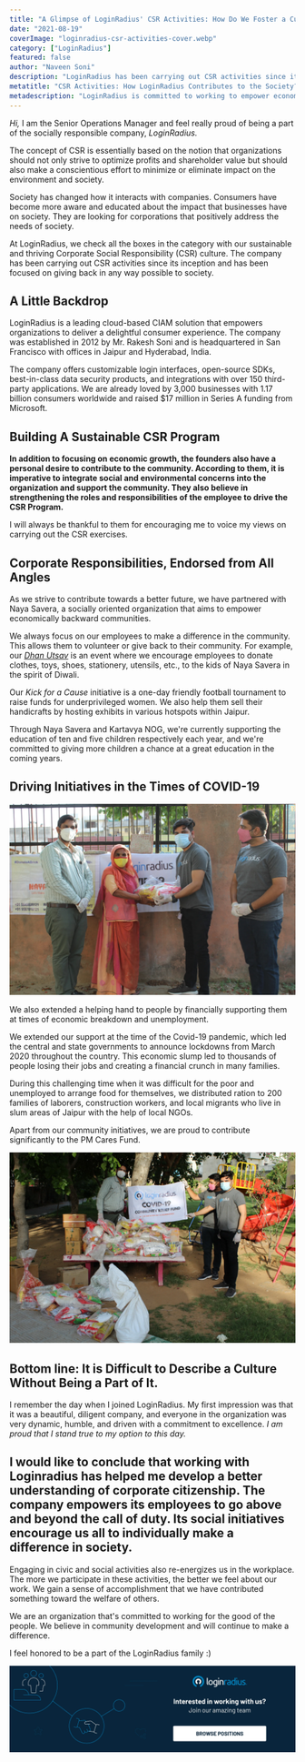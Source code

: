 ```yaml
---
title: "A Glimpse of LoginRadius' CSR Activities: How Do We Foster a Culture of Care"
date: "2021-08-19"
coverImage: "loginradius-csr-activities-cover.webp"
category: ["LoginRadius"]
featured: false 
author: "Naveen Soni"
description: "LoginRadius has been carrying out CSR activities since its inception and has been focused on giving back in any way possible to society. Learn how the company fosters a CSR culture within its organization."
metatitle: "CSR Activities: How LoginRadius Contributes to the Society?"
metadescription: "LoginRadius is committed to working to empower economically backward communities. Learn how the company fosters a culture of CSR among its employees."
---
```



_Hi,_ I am the Senior Operations Manager and feel really proud of being a part of the socially responsible company, _LoginRadius._ 

The concept of CSR is essentially based on the notion that organizations should not only strive to optimize profits and shareholder value but should also make a conscientious effort to minimize or eliminate impact on the environment and society.

Society has changed how it interacts with companies. Consumers have become more aware and educated about the impact that businesses have on society. They are looking for corporations that positively address the needs of society. 

At LoginRadius, we check all the boxes in the category with our sustainable and thriving Corporate Social Responsibility (CSR) culture. The company has been carrying out CSR activities since its inception and has been focused on giving back in any way possible to society.


## A Little Backdrop

LoginRadius is a leading cloud-based CIAM solution that empowers organizations to deliver a delightful consumer experience. The company was established in 2012 by Mr. Rakesh Soni and is headquartered in San Francisco with offices in Jaipur and Hyderabad, India.
 

The company offers customizable login interfaces, open-source SDKs, best-in-class data security products, and integrations with over 150 third-party applications. We are already loved by 3,000 businesses with 1.17 billion consumers worldwide and raised $17 million in Series A funding from Microsoft.


## Building A Sustainable CSR Program

**In addition to focusing on economic growth, the founders also have a personal desire to contribute to the community. According to them, it is imperative to integrate social and environmental concerns into the organization and support the community. They also believe in strengthening the roles and responsibilities of the employee to drive the CSR Program.**


I will always be thankful to them for encouraging me to voice my views on carrying out the CSR exercises.


## Corporate Responsibilities, Endorsed from All Angles

As we strive to contribute towards a better future, we have partnered with Naya Savera, a socially oriented organization that aims to empower economically backward communities.

We always focus on our employees to make a difference in the community. This allows them to volunteer or give back to their community. For example, our _[Dhan Utsav](https://loginradius.org/)_ is an event where we encourage employees to donate clothes, toys, shoes, stationery, utensils, etc., to the kids of Naya Savera in the spirit of Diwali.

Our _Kick for a Cause_ initiative is a one-day friendly football tournament to raise funds for underprivileged women. We also help them sell their handicrafts by hosting exhibits in various hotspots within Jaipur.

Through Naya Savera and Kartavya NOG, we're currently supporting the education of ten and five children respectively each year, and we're committed to giving more children a chance at a great education in the coming years.


## Driving Initiatives in the Times of COVID-19



![loginradius-csr-activities-1](loginradius-csr-activities-1.webp)


We also extended a helping hand to people by financially supporting them at times of economic breakdown and unemployment.

We extended our support at the time of the Covid-19 pandemic, which led the central and state governments to announce lockdowns from March 2020 throughout the country. This economic slump led to thousands of people losing their jobs and creating a financial crunch in many families. 

During this challenging time when it was difficult for the poor and unemployed to arrange food for themselves, we distributed ration to 200 families of laborers, construction workers, and local migrants who live in slum areas of Jaipur with the help of local NGOs.

Apart from our community initiatives, we are proud to contribute significantly to the PM Cares Fund. 



![loginradius-csr-activities-2](loginradius-csr-activities-2.webp)



## Bottom line: It is Difficult to Describe a Culture Without Being a Part of It.

I remember the day when I joined LoginRadius. My first impression was that it was a beautiful, diligent company, and everyone in the organization was very dynamic, humble, and driven with a commitment to excellence. _I am proud that I stand true to my option to this day._

## I would like to conclude that working with Loginradius has helped me develop a better understanding of corporate citizenship. The company empowers its employees to go above and beyond the call of duty. Its social initiatives encourage us all to individually make a difference in society.

Engaging in civic and social activities also re-energizes us in the workplace. The more we participate in these activities, the better we feel about our work. We gain a sense of accomplishment that we have contributed something toward the welfare of others.

We are an organization that's committed to working for the good of the people. We believe in community development and will continue to make a difference.

I feel honored to be a part of the LoginRadius family :)   

[![browse-positions](browse-positions.webp)](https://www.loginradius.com/careers/)
